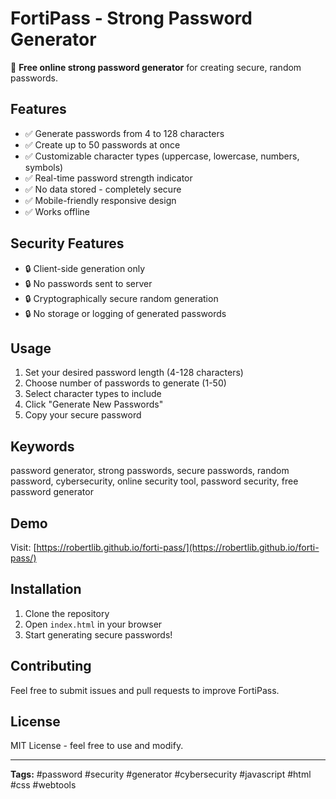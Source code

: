 # FortiPass - Strong Password Generator

🔐 **Free online strong password generator** for creating secure, random passwords.

## Features

- ✅ Generate passwords from 4 to 128 characters
- ✅ Create up to 50 passwords at once
- ✅ Customizable character types (uppercase, lowercase, numbers, symbols)
- ✅ Real-time password strength indicator
- ✅ No data stored - completely secure
- ✅ Mobile-friendly responsive design
- ✅ Works offline

## Security Features

- 🔒 Client-side generation only
- 🔒 No passwords sent to server
- 🔒 Cryptographically secure random generation
- 🔒 No storage or logging of generated passwords

## Usage

1. Set your desired password length (4-128 characters)
2. Choose number of passwords to generate (1-50)
3. Select character types to include
4. Click "Generate New Passwords"
5. Copy your secure password

## Keywords

password generator, strong passwords, secure passwords, random password, cybersecurity, online security tool, password security, free password generator

## Demo

Visit: [https://robertlib.github.io/forti-pass/](https://robertlib.github.io/forti-pass/)

## Installation

1. Clone the repository
2. Open `index.html` in your browser
3. Start generating secure passwords!

## Contributing

Feel free to submit issues and pull requests to improve FortiPass.

## License

MIT License - feel free to use and modify.

---

**Tags:** #password #security #generator #cybersecurity #javascript #html #css #webtools
